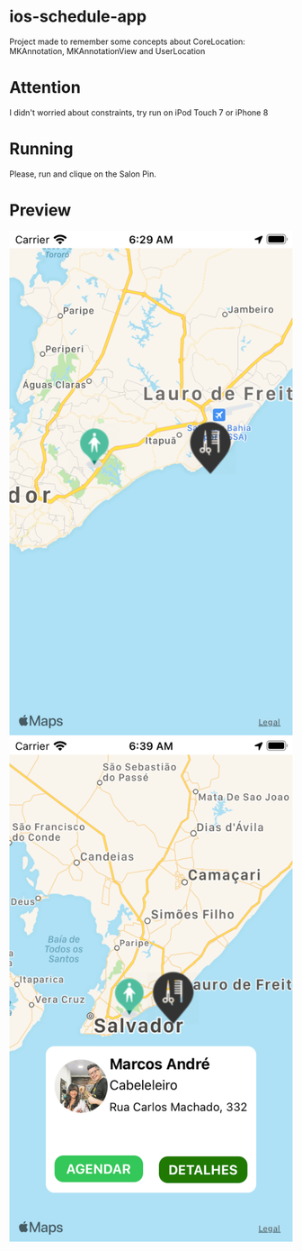 # ios-schedule-app
Project made to remember some concepts about CoreLocation: MKAnnotation, MKAnnotationView and UserLocation

# Attention
I didn't worried about constraints, try run on iPod Touch 7 or iPhone 8

# Running
Please, run and clique on the Salon Pin.

# Preview

![alt tag](https://github.com/renatomateusx/ios-schedule-app/blob/master/1.png)
![alt tag](https://github.com/renatomateusx/ios-schedule-app/blob/master/3.png)
